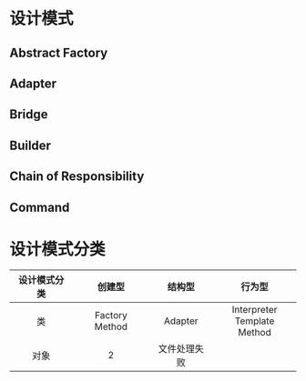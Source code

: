 # 设计模式 #
## Abstract Factory ##
## Adapter ##
## Bridge ##
## Builder ##
## Chain of Responsibility ##
## Command ##
##  ##
##  ##
##  ##
##  ##
##  ##
##  ##
##  ##
##  ##
##  ##
##  ##
##  ##
##  ##
##  ##
##  ##
##  ##
##  ##
##  ##

# 设计模式分类 #
|设计模式分类|创建型|结构型|行为型|
|:-:|:-:|:-:|:-:|
|类|Factory Method|Adapter|Interpreter<br />Template Method|
|对象|2|文件处理失败|
